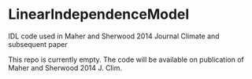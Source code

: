 LinearIndependenceModel
=======================

IDL code used in Maher and Sherwood 2014 Journal Climate and subsequent paper

This repo is currently empty. The code will be available on publication of Maher and Sherwood 2014 J. Clim.
